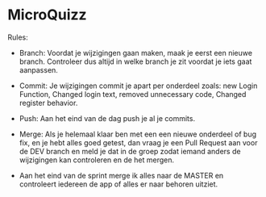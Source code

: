 # MicroQuizz

Rules:

* Branch: Voordat je wijzigingen gaan maken, maak je eerst een nieuwe branch. Controleer dus altijd in welke branch je zit voordat je iets gaat aanpassen.

* Commit: Je wijzigingen commit je apart per onderdeel zoals: new Login Function, Changed login text, removed unnecessary code, Changed register behavior.

* Push: Aan het eind van de dag push je al je commits.

* Merge: Als je helemaal klaar ben met een een nieuwe onderdeel of bug fix, en je hebt alles goed getest, dan vraag je een Pull Request aan voor de DEV branch en meld je dat in de groep zodat iemand anders de wijzigingen kan controleren en de het mergen.

* Aan het eind van de sprint merge ik alles naar de MASTER en controleert iedereen de app of alles er naar behoren uitziet.
